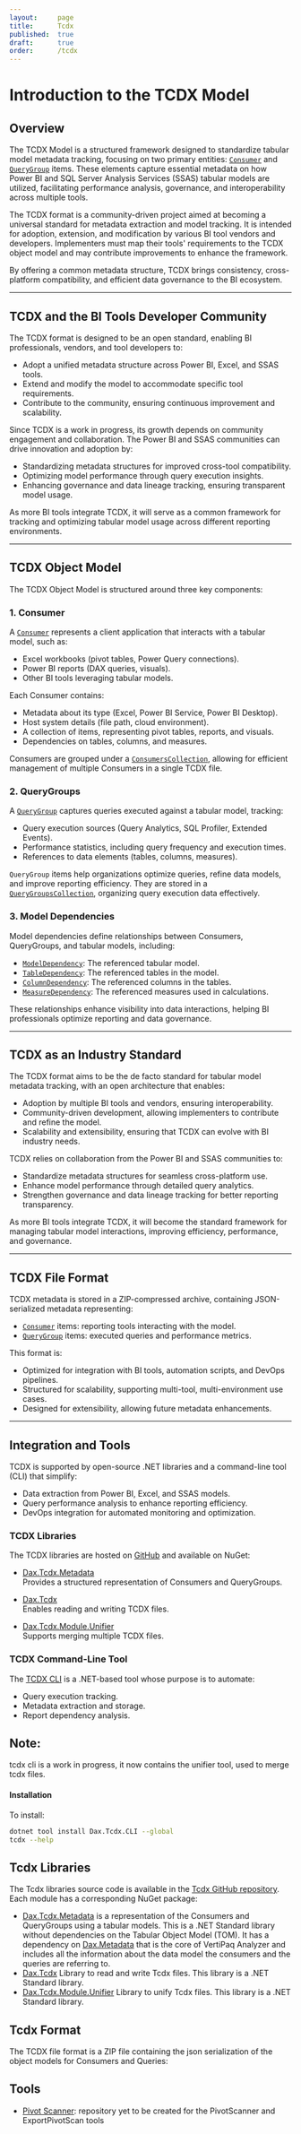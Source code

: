 ```yaml
---
layout:     page
title:      Tcdx
published:  true
draft:      true
order:      /tcdx
---
```


# Introduction to the TCDX Model

## Overview
The TCDX Model is a structured framework designed to standardize tabular model metadata tracking, focusing on two primary entities: [`Consumer`](./Tcdx-object-model/Consumer.md) and [`QueryGroup`](./Tcdx-object-model/QueryGroup.md) items. These elements capture essential metadata on how Power BI and SQL Server Analysis Services (SSAS) tabular models are utilized, facilitating performance analysis, governance, and interoperability across multiple tools.

The TCDX format is a community-driven project aimed at becoming a universal standard for metadata extraction and model tracking. It is intended for adoption, extension, and modification by various BI tool vendors and developers. Implementers must map their tools' requirements to the TCDX object model and may contribute improvements to enhance the framework.

By offering a common metadata structure, TCDX brings consistency, cross-platform compatibility, and efficient data governance to the BI ecosystem.

---

## TCDX and the BI Tools Developer Community
The TCDX format is designed to be an open standard, enabling BI professionals, vendors, and tool developers to:
- Adopt a unified metadata structure across Power BI, Excel, and SSAS tools.
- Extend and modify the model to accommodate specific tool requirements.
- Contribute to the community, ensuring continuous improvement and scalability.

Since TCDX is a work in progress, its growth depends on community engagement and collaboration. The Power BI and SSAS communities can drive innovation and adoption by:
- Standardizing metadata structures for improved cross-tool compatibility.
- Optimizing model performance through query execution insights.
- Enhancing governance and data lineage tracking, ensuring transparent model usage.

As more BI tools integrate TCDX, it will serve as a common framework for tracking and optimizing tabular model usage across different reporting environments.

---

## TCDX Object Model
The TCDX Object Model is structured around three key components:

### 1. Consumer
A [`Consumer`](./Tcdx-object-model/Consumer.md) represents a client application that interacts with a tabular model, such as:
- Excel workbooks (pivot tables, Power Query connections).
- Power BI reports (DAX queries, visuals).
- Other BI tools leveraging tabular models.

Each Consumer contains:
- Metadata about its type (Excel, Power BI Service, Power BI Desktop).
- Host system details (file path, cloud environment).
- A collection of items, representing pivot tables, reports, and visuals.
- Dependencies on tables, columns, and measures.

Consumers are grouped under a [`ConsumersCollection`](./Tcdx-object-model/ConsumersCollection.md), allowing for efficient management of multiple Consumers in a single TCDX file.

### 2. QueryGroups
A [`QueryGroup`](./Tcdx-object-model/QueryGroup.md) captures queries executed against a tabular model, tracking:
- Query execution sources (Query Analytics, SQL Profiler, Extended Events).
- Performance statistics, including query frequency and execution times.
- References to data elements (tables, columns, measures).

`QueryGroup` items help organizations optimize queries, refine data models, and improve reporting efficiency. They are stored in a [`QueryGroupsCollection`](./Tcdx-object-model/QueryGroupsCollection.md), organizing query execution data effectively.

### 3. Model Dependencies
Model dependencies define relationships between Consumers, QueryGroups, and tabular models, including:
- [`ModelDependency`](./Tcdx-object-model/ModelDependency.md): The referenced tabular model.
- [`TableDependency`](./Tcdx-object-model/TableDependency.md): The referenced tables in the model.
- [`ColumnDependency`](./Tcdx-object-model/ColumnDependency.md): The referenced columns in the tables.
- [`MeasureDependency`](./Tcdx-object-model/MeasureDependency.md): The referenced measures used in calculations.

These relationships enhance visibility into data interactions, helping BI professionals optimize reporting and data governance.

---

## TCDX as an Industry Standard
The TCDX format aims to be the de facto standard for tabular model metadata tracking, with an open architecture that enables:
- Adoption by multiple BI tools and vendors, ensuring interoperability.
- Community-driven development, allowing implementers to contribute and refine the model.
- Scalability and extensibility, ensuring that TCDX can evolve with BI industry needs.

TCDX relies on collaboration from the Power BI and SSAS communities to:
- Standardize metadata structures for seamless cross-platform use.
- Enhance model performance through detailed query analytics.
- Strengthen governance and data lineage tracking for better reporting transparency.

As more BI tools integrate TCDX, it will become the standard framework for managing tabular model interactions, improving efficiency, performance, and governance.

---

## TCDX File Format
TCDX metadata is stored in a ZIP-compressed archive, containing JSON-serialized metadata representing:
- [`Consumer`](./Tcdx-object-model/Consumer.md) items: reporting tools interacting with the model.
- [`QueryGroup`](./Tcdx-object-model/QueryGroup.md) items: executed queries and performance metrics.

This format is:
- Optimized for integration with BI tools, automation scripts, and DevOps pipelines.
- Structured for scalability, supporting multi-tool, multi-environment use cases.
- Designed for extensibility, allowing future metadata enhancements.

---

## Integration and Tools
TCDX is supported by open-source .NET libraries and a command-line tool (CLI) that simplify:
- Data extraction from Power BI, Excel, and SSAS models.
- Query performance analysis to enhance reporting efficiency.
- DevOps integration for automated monitoring and optimization.

### TCDX Libraries
The TCDX libraries are hosted on [GitHub](https://github.com/sql-bi/tcdx) and available on NuGet:

- [Dax.Tcdx.Metadata](https://www.nuget.org/packages/Dax.Tcdx.Metadata/)  
  Provides a structured representation of Consumers and QueryGroups.

- [Dax.Tcdx](https://www.nuget.org/packages/Dax.Tcdx/)  
  Enables reading and writing TCDX files.

- [Dax.Tcdx.Module.Unifier](https://www.nuget.org/packages/Dax.Tcdx.Module.Unifier/)  
  Supports merging multiple TCDX files.

### TCDX Command-Line Tool
The [TCDX CLI](https://www.nuget.org/packages/Dax.Tcdx.CLI/) is a .NET-based tool whose purpose is to automate:
- Query execution tracking.
- Metadata extraction and storage.
- Report dependency analysis.

## Note: 
tcdx cli is a work in progress, it now contains the unifier tool, used to merge tcdx files.

#### Installation
To install:
```sh
dotnet tool install Dax.Tcdx.CLI --global
tcdx --help
```

## Tcdx Libraries

The Tcdx libraries source code is available in the [Tcdx GitHub repository](https://github.com/sql-bi/tcdx). Each module has a corresponding NuGet package:
- [Dax.Tcdx.Metadata](https://www.nuget.org/packages/Dax.Tcdx.Metadata/) is a representation of the Consumers and QueryGroups using a tabular models. This is a .NET Standard library without dependencies on the Tabular Object Model (TOM). It has a dependency on [Dax.Metadata](https://www.nuget.org/packages/Dax.Tcdx.Metadata/) that is the core of VertiPaq Analyzer and includes all the information about the data model the consumers and the queries are referring to.
- [Dax.Tcdx](https://www.nuget.org/packages/Dax.Tcdx/) Library to read and write Tcdx files. This library is a .NET Standard library.
- [Dax.Tcdx.Module.Unifier](https://www.nuget.org/packages/Dax.Tcdx.Module.Unifier/) Library to unify Tcdx files. This library is a .NET Standard library.

## Tcdx Format

The TCDX file format is a ZIP file containing the json serialization of the object models for Consumers and Queries:

## Tools

- [Pivot Scanner](https://sqlbi.com/): <todo visible> repository yet to be created for the PivotScanner and ExportPivotScan tools</todo>
